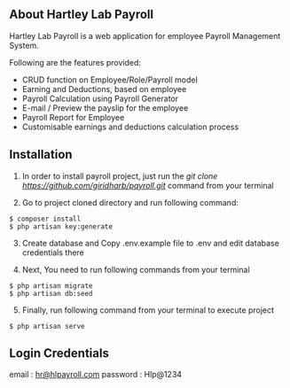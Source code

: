 ## About Hartley Lab Payroll

Hartley Lab Payroll is a web application for employee Payroll Management System.

Following are the features provided:

- CRUD function on Employee/Role/Payroll model
- Earning and Deductions, based on employee
- Payroll Calculation using Payroll Generator
- E-mail / Preview the payslip for the employee
- Payroll Report for Employee
- Customisable earnings and deductions calculation process



## Installation

1. In order to install payroll project, just run the *git clone https://github.com/giridharb/payroll.git* command from your terminal

2. Go to project cloned directory and run following command:

```
$ composer install
$ php artisan key:generate
```

3. Create database and Copy .env.example file to .env and edit database credentials there

4. Next, You need to run following commands  from your terminal

```
$ php artisan migrate
$ php artisan db:seed
```

5. Finally, run following command  from your terminal to execute project

```
$ php artisan serve
```

## Login Credentials
email : hr@hlpayroll.com
password : Hlp@1234
